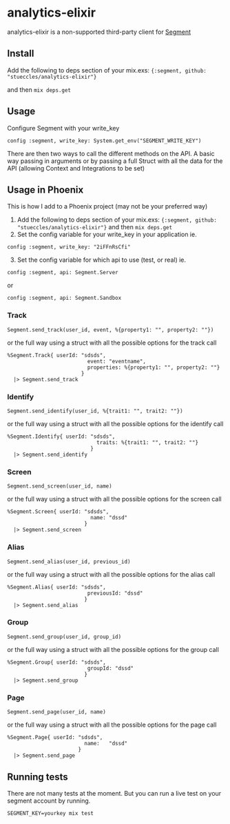 analytics-elixir
================

analytics-elixir is a non-supported third-party client for [Segment](https://segment.com)

## Install

Add the following to deps section of your mix.exs: `{:segment, github: "stueccles/analytics-elixir"}`

and then `mix deps.get`

## Usage

Configure Segment with your write_key
```
config :segment, write_key: System.get_env("SEGMENT_WRITE_KEY")
```

There are then two ways to call the different methods on the API.
A basic way passing in arguments or by passing a full Struct
with all the data for the API (allowing Context and Integrations to be set)

## Usage in Phoenix

This is how I add to a Phoenix project (may not be your preferred way)

1. Add the following to deps section of your mix.exs: `{:segment, github: "stueccles/analytics-elixir"}`
   and then `mix deps.get`
2. Set the config variable for your write_key in your application
ie.
```
config :segment, write_key: "2iFFnRsCfi"
```
3. Set the config variable for which api to use (test, or real)
ie.
```
config :segment, api: Segment.Server
```
or
```
config :segment, api: Segment.Sandbox
```
### Track
```
Segment.send_track(user_id, event, %{property1: "", property2: ""})
```
or the full way using a struct with all the possible options for the track call
```
%Segment.Track{ userId: "sdsds",
                          event: "eventname",
                          properties: %{property1: "", property2: ""}
                        }
  |> Segment.send_track
```

### Identify
```
Segment.send_identify(user_id, %{trait1: "", trait2: ""})
```
or the full way using a struct with all the possible options for the identify call
```
%Segment.Identify{ userId: "sdsds",
                             traits: %{trait1: "", trait2: ""}
                           }
  |> Segment.send_identify
```

### Screen
```
Segment.send_screen(user_id, name)
```
or the full way using a struct with all the possible options for the screen call
```
%Segment.Screen{ userId: "sdsds",
                           name: "dssd"
                         }
  |> Segment.send_screen
```

### Alias
```
Segment.send_alias(user_id, previous_id)
```
or the full way using a struct with all the possible options for the alias call
```
%Segment.Alias{ userId: "sdsds",
                          previousId: "dssd"
                         }
  |> Segment.send_alias
```

### Group
```
Segment.send_group(user_id, group_id)
```
or the full way using a struct with all the possible options for the group call
```
%Segment.Group{ userId: "sdsds",
                          groupId: "dssd"
                         }
  |> Segment.send_group
```

### Page
```
Segment.send_page(user_id, name)
```
or the full way using a struct with all the possible options for the page call
```
%Segment.Page{ userId: "sdsds",
                         name:   "dssd"
                       }
  |> Segment.send_page
```

## Running tests

There are not many tests at the moment. But you can run a live test on your segment
account by running.
```
SEGMENT_KEY=yourkey mix test
```

